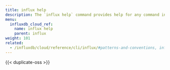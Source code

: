 ```yaml
---
title: influx help
description: The `influx help` command provides help for any command in the `influx` command line interface.
menu:
  influxdb_cloud_ref:
    name: influx help
    parent: influx
weight: 101
related:
  - /influxdb/cloud/reference/cli/influx/#patterns-and-conventions, influx CLI patterns and conventions
---
```


{{< duplicate-oss >}}
